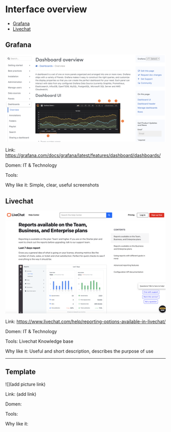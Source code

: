 # Interface overview

* [Grafana](#grafana)
* [Livechat](#livechat)

## Grafana

![](/images/grafana-interface.png)

Link: https://grafana.com/docs/grafana/latest/features/dashboard/dashboards/

Domen: IT & Technology

Tools:

Why like it: Simple, clear, useful screenshots

## Livechat

![](/images/livechat-interface.png)

Link: https://www.livechat.com/help/reporting-options-available-in-livechat/

Domen: IT & Technology

Tools: Livechat Knowledge base

Why like it: Useful and short description, describes the purpose of use

----
## Template

![](add picture link)

Link: (add link)

Domen: 

Tools:

Why like it:
